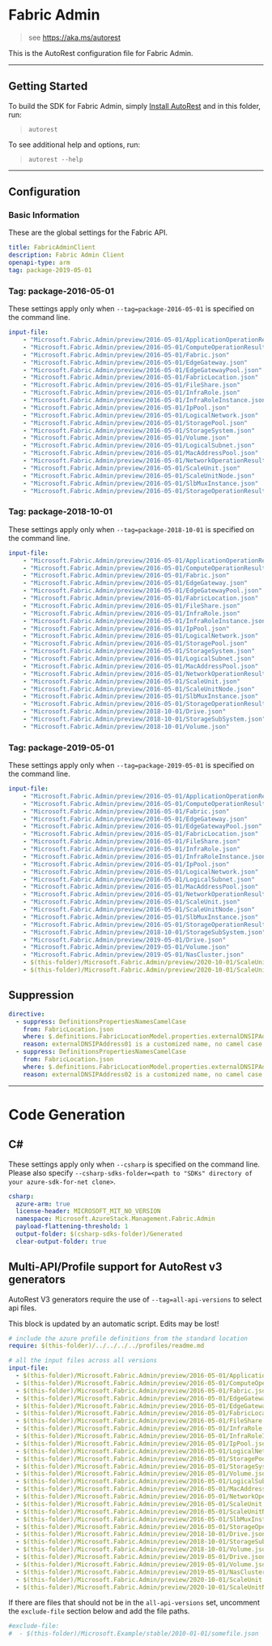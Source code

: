 # Fabric Admin

> see https://aka.ms/autorest

This is the AutoRest configuration file for Fabric Admin.

---
## Getting Started
To build the SDK for Fabric Admin, simply [Install AutoRest](https://aka.ms/autorest/install) and in this folder, run:

> `autorest`

To see additional help and options, run:

> `autorest --help`
---

## Configuration

### Basic Information
These are the global settings for the Fabric API.

``` yaml
title: FabricAdminClient
description: Fabric Admin Client
openapi-type: arm
tag: package-2019-05-01
```

### Tag: package-2016-05-01

These settings apply only when `--tag=package-2016-05-01` is specified on the command line.

``` yaml $(tag) == 'package-2016-05-01'
input-file:
    - "Microsoft.Fabric.Admin/preview/2016-05-01/ApplicationOperationResults.json"
    - "Microsoft.Fabric.Admin/preview/2016-05-01/ComputeOperationResults.json"
    - "Microsoft.Fabric.Admin/preview/2016-05-01/Fabric.json"
    - "Microsoft.Fabric.Admin/preview/2016-05-01/EdgeGateway.json"
    - "Microsoft.Fabric.Admin/preview/2016-05-01/EdgeGatewayPool.json"
    - "Microsoft.Fabric.Admin/preview/2016-05-01/FabricLocation.json"
    - "Microsoft.Fabric.Admin/preview/2016-05-01/FileShare.json"
    - "Microsoft.Fabric.Admin/preview/2016-05-01/InfraRole.json"
    - "Microsoft.Fabric.Admin/preview/2016-05-01/InfraRoleInstance.json"
    - "Microsoft.Fabric.Admin/preview/2016-05-01/IpPool.json"
    - "Microsoft.Fabric.Admin/preview/2016-05-01/LogicalNetwork.json"
    - "Microsoft.Fabric.Admin/preview/2016-05-01/StoragePool.json"
    - "Microsoft.Fabric.Admin/preview/2016-05-01/StorageSystem.json"
    - "Microsoft.Fabric.Admin/preview/2016-05-01/Volume.json"
    - "Microsoft.Fabric.Admin/preview/2016-05-01/LogicalSubnet.json"
    - "Microsoft.Fabric.Admin/preview/2016-05-01/MacAddressPool.json"
    - "Microsoft.Fabric.Admin/preview/2016-05-01/NetworkOperationResults.json"
    - "Microsoft.Fabric.Admin/preview/2016-05-01/ScaleUnit.json"
    - "Microsoft.Fabric.Admin/preview/2016-05-01/ScaleUnitNode.json"
    - "Microsoft.Fabric.Admin/preview/2016-05-01/SlbMuxInstance.json"
    - "Microsoft.Fabric.Admin/preview/2016-05-01/StorageOperationResults.json"
```

### Tag: package-2018-10-01

These settings apply only when `--tag=package-2018-10-01` is specified on the command line.

``` yaml $(tag) == 'package-2018-10-01'
input-file:
    - "Microsoft.Fabric.Admin/preview/2016-05-01/ApplicationOperationResults.json"
    - "Microsoft.Fabric.Admin/preview/2016-05-01/ComputeOperationResults.json"
    - "Microsoft.Fabric.Admin/preview/2016-05-01/Fabric.json"
    - "Microsoft.Fabric.Admin/preview/2016-05-01/EdgeGateway.json"
    - "Microsoft.Fabric.Admin/preview/2016-05-01/EdgeGatewayPool.json"
    - "Microsoft.Fabric.Admin/preview/2016-05-01/FabricLocation.json"
    - "Microsoft.Fabric.Admin/preview/2016-05-01/FileShare.json"
    - "Microsoft.Fabric.Admin/preview/2016-05-01/InfraRole.json"
    - "Microsoft.Fabric.Admin/preview/2016-05-01/InfraRoleInstance.json"
    - "Microsoft.Fabric.Admin/preview/2016-05-01/IpPool.json"
    - "Microsoft.Fabric.Admin/preview/2016-05-01/LogicalNetwork.json"
    - "Microsoft.Fabric.Admin/preview/2016-05-01/StoragePool.json"
    - "Microsoft.Fabric.Admin/preview/2016-05-01/StorageSystem.json"
    - "Microsoft.Fabric.Admin/preview/2016-05-01/LogicalSubnet.json"
    - "Microsoft.Fabric.Admin/preview/2016-05-01/MacAddressPool.json"
    - "Microsoft.Fabric.Admin/preview/2016-05-01/NetworkOperationResults.json"
    - "Microsoft.Fabric.Admin/preview/2016-05-01/ScaleUnit.json"
    - "Microsoft.Fabric.Admin/preview/2016-05-01/ScaleUnitNode.json"
    - "Microsoft.Fabric.Admin/preview/2016-05-01/SlbMuxInstance.json"
    - "Microsoft.Fabric.Admin/preview/2016-05-01/StorageOperationResults.json"
    - "Microsoft.Fabric.Admin/preview/2018-10-01/Drive.json"
    - "Microsoft.Fabric.Admin/preview/2018-10-01/StorageSubSystem.json"
    - "Microsoft.Fabric.Admin/preview/2018-10-01/Volume.json"
```

### Tag: package-2019-05-01

These settings apply only when `--tag=package-2019-05-01` is specified on the command line.

``` yaml $(tag) == 'package-2019-05-01'
input-file:
    - "Microsoft.Fabric.Admin/preview/2016-05-01/ApplicationOperationResults.json"
    - "Microsoft.Fabric.Admin/preview/2016-05-01/ComputeOperationResults.json"
    - "Microsoft.Fabric.Admin/preview/2016-05-01/Fabric.json"
    - "Microsoft.Fabric.Admin/preview/2016-05-01/EdgeGateway.json"
    - "Microsoft.Fabric.Admin/preview/2016-05-01/EdgeGatewayPool.json"
    - "Microsoft.Fabric.Admin/preview/2016-05-01/FabricLocation.json"
    - "Microsoft.Fabric.Admin/preview/2016-05-01/FileShare.json"
    - "Microsoft.Fabric.Admin/preview/2016-05-01/InfraRole.json"
    - "Microsoft.Fabric.Admin/preview/2016-05-01/InfraRoleInstance.json"
    - "Microsoft.Fabric.Admin/preview/2016-05-01/IpPool.json"
    - "Microsoft.Fabric.Admin/preview/2016-05-01/LogicalNetwork.json"
    - "Microsoft.Fabric.Admin/preview/2016-05-01/LogicalSubnet.json"
    - "Microsoft.Fabric.Admin/preview/2016-05-01/MacAddressPool.json"
    - "Microsoft.Fabric.Admin/preview/2016-05-01/NetworkOperationResults.json"
    - "Microsoft.Fabric.Admin/preview/2016-05-01/ScaleUnit.json"
    - "Microsoft.Fabric.Admin/preview/2016-05-01/ScaleUnitNode.json"
    - "Microsoft.Fabric.Admin/preview/2016-05-01/SlbMuxInstance.json"
    - "Microsoft.Fabric.Admin/preview/2016-05-01/StorageOperationResults.json"
    - "Microsoft.Fabric.Admin/preview/2018-10-01/StorageSubSystem.json"
    - "Microsoft.Fabric.Admin/preview/2019-05-01/Drive.json"
    - "Microsoft.Fabric.Admin/preview/2019-05-01/Volume.json"
    - "Microsoft.Fabric.Admin/preview/2019-05-01/NasCluster.json"
    - $(this-folder)/Microsoft.Fabric.Admin/preview/2020-10-01/ScaleUnit.json
    - $(this-folder)/Microsoft.Fabric.Admin/preview/2020-10-01/ScaleUnitNode.json
```

## Suppression
``` yaml
directive:
  - suppress: DefinitionsPropertiesNamesCamelCase
    from: FabricLocation.json
    where: $.definitions.FabricLocationModel.properties.externalDNSIPAddress01      
    reason: externalDNSIPAddress01 is a customized name, no camel case restriction needed.
  - suppress: DefinitionsPropertiesNamesCamelCase
    from: FabricLocation.json
    where: $.definitions.FabricLocationModel.properties.externalDNSIPAddress02      
    reason: externalDNSIPAddress02 is a customized name, no camel case restriction needed.
```

---
# Code Generation

## C#

These settings apply only when `--csharp` is specified on the command line.
Please also specify `--csharp-sdks-folder=<path to "SDKs" directory of your azure-sdk-for-net clone>`.

``` yaml $(csharp)
csharp:
  azure-arm: true
  license-header: MICROSOFT_MIT_NO_VERSION
  namespace: Microsoft.AzureStack.Management.Fabric.Admin
  payload-flattening-threshold: 1
  output-folder: $(csharp-sdks-folder)/Generated
  clear-output-folder: true
```

## Multi-API/Profile support for AutoRest v3 generators 

AutoRest V3 generators require the use of `--tag=all-api-versions` to select api files.

This block is updated by an automatic script. Edits may be lost!

``` yaml $(tag) == 'all-api-versions' /* autogenerated */
# include the azure profile definitions from the standard location
require: $(this-folder)/../../../../profiles/readme.md

# all the input files across all versions
input-file:
  - $(this-folder)/Microsoft.Fabric.Admin/preview/2016-05-01/ApplicationOperationResults.json
  - $(this-folder)/Microsoft.Fabric.Admin/preview/2016-05-01/ComputeOperationResults.json
  - $(this-folder)/Microsoft.Fabric.Admin/preview/2016-05-01/Fabric.json
  - $(this-folder)/Microsoft.Fabric.Admin/preview/2016-05-01/EdgeGateway.json
  - $(this-folder)/Microsoft.Fabric.Admin/preview/2016-05-01/EdgeGatewayPool.json
  - $(this-folder)/Microsoft.Fabric.Admin/preview/2016-05-01/FabricLocation.json
  - $(this-folder)/Microsoft.Fabric.Admin/preview/2016-05-01/FileShare.json
  - $(this-folder)/Microsoft.Fabric.Admin/preview/2016-05-01/InfraRole.json
  - $(this-folder)/Microsoft.Fabric.Admin/preview/2016-05-01/InfraRoleInstance.json
  - $(this-folder)/Microsoft.Fabric.Admin/preview/2016-05-01/IpPool.json
  - $(this-folder)/Microsoft.Fabric.Admin/preview/2016-05-01/LogicalNetwork.json
  - $(this-folder)/Microsoft.Fabric.Admin/preview/2016-05-01/StoragePool.json
  - $(this-folder)/Microsoft.Fabric.Admin/preview/2016-05-01/StorageSystem.json
  - $(this-folder)/Microsoft.Fabric.Admin/preview/2016-05-01/Volume.json
  - $(this-folder)/Microsoft.Fabric.Admin/preview/2016-05-01/LogicalSubnet.json
  - $(this-folder)/Microsoft.Fabric.Admin/preview/2016-05-01/MacAddressPool.json
  - $(this-folder)/Microsoft.Fabric.Admin/preview/2016-05-01/NetworkOperationResults.json
  - $(this-folder)/Microsoft.Fabric.Admin/preview/2016-05-01/ScaleUnit.json
  - $(this-folder)/Microsoft.Fabric.Admin/preview/2016-05-01/ScaleUnitNode.json
  - $(this-folder)/Microsoft.Fabric.Admin/preview/2016-05-01/SlbMuxInstance.json
  - $(this-folder)/Microsoft.Fabric.Admin/preview/2016-05-01/StorageOperationResults.json
  - $(this-folder)/Microsoft.Fabric.Admin/preview/2018-10-01/Drive.json
  - $(this-folder)/Microsoft.Fabric.Admin/preview/2018-10-01/StorageSubSystem.json
  - $(this-folder)/Microsoft.Fabric.Admin/preview/2018-10-01/Volume.json
  - $(this-folder)/Microsoft.Fabric.Admin/preview/2019-05-01/Drive.json
  - $(this-folder)/Microsoft.Fabric.Admin/preview/2019-05-01/Volume.json
  - $(this-folder)/Microsoft.Fabric.Admin/preview/2019-05-01/NasCluster.json
  - $(this-folder)/Microsoft.Fabric.Admin/preview/2020-10-01/ScaleUnit.json
  - $(this-folder)/Microsoft.Fabric.Admin/preview/2020-10-01/ScaleUnitNode.json

```

If there are files that should not be in the `all-api-versions` set, 
uncomment the  `exclude-file` section below and add the file paths.

``` yaml $(tag) == 'all-api-versions'
#exclude-file: 
#  - $(this-folder)/Microsoft.Example/stable/2010-01-01/somefile.json
```
